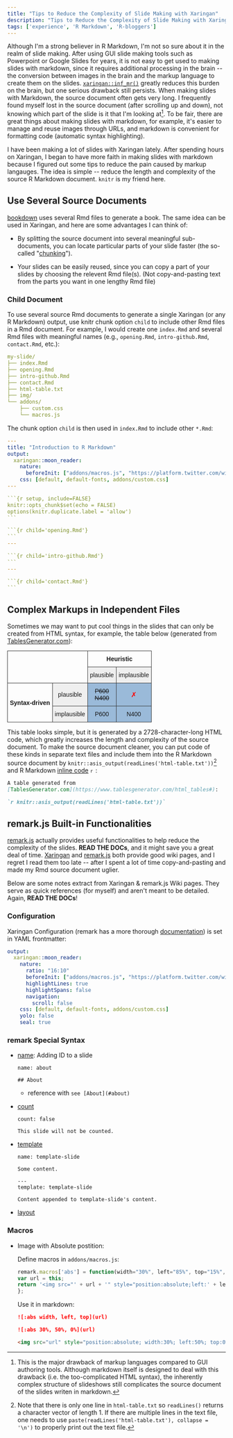 ```yaml
---
title: "Tips to Reduce the Complexity of Slide Making with Xaringan"
description: "Tips to Reduce the Complexity of Slide Making with Xaringan"
tags: ['experience', 'R Markdown', 'R-bloggers']
---
```


Although I'm a strong believer in R Markdown, I'm not so sure about it in the realm of slide making. After using GUI slide making tools such as Powerpoint or Google Slides for years, it is not easy to get used to making slides with markdown, since it requires additional processing in the brain -- the conversion between images in the brain and the markup language to create them on the slides.
[`xaringan::inf_mr()`](https://yihui.name/en/2019/02/ultimate-inf-mr/) greatly reduces this burden on the brain, but one serious drawback still persists. When making slides with Markdown, the source document often gets very long. I frequently found myself lost in the source document (after scrolling up and down), not knowing which part of the slide is it that I'm looking at[^markup-lang].
To be fair, there are great things about making slides with markdown, for example, it's easier to manage and reuse images through URLs, and markdown is convenient for formatting code (automatic syntax highlighting).

I have been making a lot of slides with Xaringan lately. After spending hours on Xaringan, I began to have more faith in making slides with markdown because I figured out some tips to reduce the pain caused by markup langauges. The idea is simple -- reduce the length and complexity of the source R Markdown document. `knitr` is my friend here.

[^markup-lang]: This is the major drawback of markup languages compared to GUI authoring tools. Although markdown itself is designed to deal with this drawback (i.e. the too-complicated HTML syntax), the inherently complex structure of slideshows still complicates the source document of the slides writen in markdown.


## Use Several Source Documents

[bookdown](https://github.com/rstudio/bookdown) uses several Rmd files to generate a book. The same idea can be used in Xaringan, and here are some advantages I can think of:

- By splitting the source document into several meaningful sub-documents, you can locate particular parts of your slide faster (the so-called "[chunking](https://en.wikipedia.org/wiki/Chunking_(psychology))").

- Your slides can be easily reused, since you can copy a part of your slides by choosing the relevent Rmd file(s). (Not copy-and-pasting text from the parts you want in one lengthy Rmd file)


### Child Document

To use several source Rmd documents to generate a single Xaringan (or any R Markdown) output, use knitr chunk option `child` to include other Rmd files in a Rmd document. For example, I would create one `index.Rmd` and several Rmd files with meaningful names (e.g., `opening.Rmd`, `intro-github.Rmd`, `contact.Rmd`, etc.):

```yml
my-slide/
├── index.Rmd
├── opening.Rmd
├── intro-github.Rmd
├── contact.Rmd
├── html-table.txt
├── img/
└── addons/
    ├── custom.css
    └── macros.js
```

The chunk option `child` is then used in `index.Rmd` to include other `*.Rmd`:

````yaml
---
title: "Introduction to R Markdown"
output:
  xaringan::moon_reader:
    nature:
      beforeInit: ["addons/macros.js", "https://platform.twitter.com/widgets.js"]
    css: [default, default-fonts, addons/custom.css]
---

```{r setup, include=FALSE}
knitr::opts_chunk$set(echo = FALSE)
options(knitr.duplicate.label = 'allow')
```

```{r child='opening.Rmd'}
```
---

```{r child='intro-github.Rmd'}
```
---

```{r child='contact.Rmd'}
```
````

## Complex Markups in Independent Files

Sometimes we may want to put cool things in the slides that can only be created from HTML syntax, for example, the table below (generated from [TablesGenerator.com](https://www.tablesgenerator.com/html_tables#)):


<table style="border-collapse:collapse;border-spacing:0;margin:0px auto" class="tg"><tr><th style="font-family:Arial, sans-serif;font-size:14px;font-weight:normal;padding:10px 5px;border-style:solid;border-width:1px;overflow:hidden;word-break:normal;border-color:#343434;text-align:center" colspan="2" rowspan="2"></th><th style="font-family:Arial, sans-serif;font-size:14px;font-weight:bold;padding:10px 5px;border-style:solid;border-width:1px;overflow:hidden;word-break:normal;border-color:#343434;text-align:center" colspan="2">Heuristic</th></tr><tr><td style="font-family:Arial, sans-serif;font-size:14px;padding:10px 5px;border-style:solid;border-width:1px;overflow:hidden;word-break:normal;border-color:#343434;background-color:#efefef;text-align:center">plausible</td><td style="font-family:Arial, sans-serif;font-size:14px;padding:10px 5px;border-style:solid;border-width:1px;overflow:hidden;word-break:normal;border-color:#343434;background-color:#efefef;text-align:center">implausible</td></tr><tr><td style="font-family:Arial, sans-serif;font-size:14px;padding:10px 5px;border-style:solid;border-width:1px;overflow:hidden;word-break:normal;border-color:#343434;font-weight:bold;text-align:center" rowspan="2">Syntax-driven</td><td style="font-family:Arial, sans-serif;font-size:14px;padding:10px 5px;border-style:solid;border-width:1px;overflow:hidden;word-break:normal;border-color:#343434;background-color:#efefef;text-align:center">plausible</td><td style="font-family:Arial, sans-serif;font-size:14px;padding:10px 5px;border-style:solid;border-width:1px;overflow:hidden;word-break:normal;border-color:#343434;background-color:#9abad9;text-align:center"><span style="text-decoration: line-through;">P600</span><br><span style="text-decoration: line-through;">N400</span></td><td style="font-family:Arial, sans-serif;font-size:medium;padding:10px 5px;border-style:solid;border-width:1px;overflow:hidden;word-break:normal;border-color:#343434;background-color:#9abad9;text-align:center"><span style="color:rgb(254, 0, 0)">✗</span></td></tr><tr><td style="font-family:Arial, sans-serif;font-size:14px;padding:10px 5px;border-style:solid;border-width:1px;overflow:hidden;word-break:normal;border-color:#343434;background-color:#efefef;text-align:center">implausible</td><td style="font-family:Arial, sans-serif;font-size:14px;padding:10px 5px;border-style:solid;border-width:1px;overflow:hidden;word-break:normal;border-color:#343434;background-color:#9abad9;text-align:center">P600</td><td style="font-family:Arial, sans-serif;font-size:14px;padding:10px 5px;border-style:solid;border-width:1px;overflow:hidden;word-break:normal;border-color:#343434;background-color:#9abad9;text-align:center">N400</td></tr></table>

This table looks simple, but it is generated by a 2728-character-long HTML code, which greatly increases the length and complexity of the source document. To make the source document cleaner, you can put code of these kinds in separate text files and include them into the R Markdown source document by `knitr::asis_output(readLines('html-table.txt'))`[^readlines] and R Markdown [inline code](https://rmarkdown.rstudio.com/lesson-4.html) <code>`r `</code>:

```markdown
A table generated from
[TablesGenerator.com](https://www.tablesgenerator.com/html_tables#):

`r knitr::asis_output(readLines('html-table.txt'))`
```

[^readlines]: Note that there is only one line in `html-table.txt` so `readLines()` returns a character vector of length 1. If there are multiple lines in the text file, one needs to use `paste(readLines('html-table.txt'), collapse = '\n')` to properly print out the text file.


## remark.js Built-in Functionalities

[remark.js](https://github.com/gnab/remark) actually provides useful functionalities to help reduce the complexity of the slides. **READ THE DOCs**, and it might save you a great deal of time. [Xaringan](https://github.com/yihui/xaringan/wiki) and [remark.js](https://github.com/gnab/remark/wiki) both provide good wiki pages, and I regret I read them too late -- after I spent a lot of time copy-and-pasting and made my Rmd source document uglier.

Below are some notes extract from Xaringan & remark.js Wiki pages. They serve as quick references (for myself) and aren't meant to be detailed. Again, **READ THE DOCs**!


### Configuration


Xaringan Configuration (remark has a more thorough [documentation](https://github.com/gnab/remark/wiki/Configuration)) is set in YAML frontmatter:

```yml
output:
  xaringan::moon_reader:
    nature:
      ratio: "16:10"
      beforeInit: ["addons/macros.js", "https://platform.twitter.com/widgets.js"]
      highlightLines: true
      highlightSpans: false
      navigation:
        scroll: false
    css: [default, default-fonts, addons/custom.css]
    yolo: false
    seal: true
```

### remark Special Syntax

- [name](https://github.com/gnab/remark/wiki/Markdown#name): Adding ID to a slide
  
  ```
  name: about
  
  ## About
  ```
  
  - reference with `see [About](#about)`
  
  
- [count](https://github.com/gnab/remark/wiki/Markdown#count)

  ```
  count: false
  
  This slide will not be counted.
  ```
  
- [template](https://github.com/gnab/remark/wiki/Markdown#template)

      name: template-slide

      Some content.

      ---
      template: template-slide

      Content appended to template-slide's content.

- [layout](https://github.com/yihui/xaringan/wiki/Slide-layouts)

### Macros

- Image with Absolute postition:
  
  Define macros in `addons/macros.js`:  
  ```javascript
  remark.macros['abs'] = function(width="30%", left="85%", top="15%", cl="") {
  var url = this;
  return '<img src="' + url + '" style="position:absolute;left:' + left + ';top:' + top + ';width:' + width + '" class="' + cl + '" />';
  };
  ```

  Use it in markdown:  
  ```markdown
  ![:abs width, left, top](url)
  
  ![:abs 30%, 50%, 0%](url)
  
  <img src="url" style="position:absolute; width:30%; left:50%; top:0%;">
  ```
